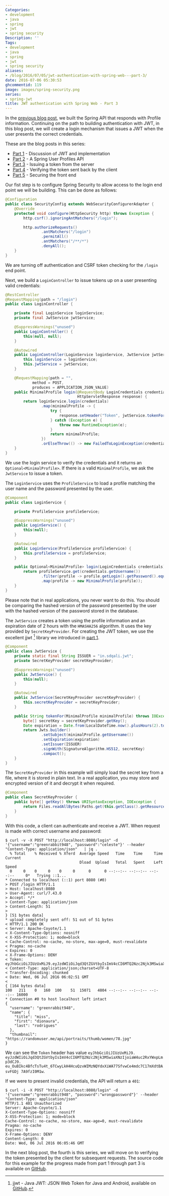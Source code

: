 ```yaml
---
Categories:
- development
- java
- spring
- jwt
- spring security
Description: ''
Tags:
- development
- java
- spring
- jwt
- spring security
aliases:
- /blog/2016/07/05/jwt-authentication-with-spring-web---part-3/
date: 2016-07-06 05:30:53
ghcommentid: 119
image: images/spring-security.png
series:
- spring-jwt
title: JWT authentication with Spring Web - Part 3
---
```


In the [previous blog post](/blog/2016/07/03/jwt-authentication-with-spring-web-part-2/), we built the Spring API that responds with Profile information. Continuing on the path to building authentication with JWT, in this blog post, we will create a login mechanism that issues a JWT when the user presents the correct credentials.

<!--more-->
These are the blog posts in this series:

* [Part 1](/blog/2016/07/02/jwt-authentication-with-spring-web-part-1/) - Discussion of JWT and implementation
* [Part 2](/blog/2016/07/03/jwt-authentication-with-spring-web-part-2/) - A Spring User Profiles API
* [Part 3](/blog/2016/07/05/jwt-authentication-with-spring-web-part-3/) - Issuing a token from the server
* [Part 4](/blog/2016/07/07/jwt-authentication-with-spring-web-part-4/) - Verifying the token sent back by the client
* [Part 5](/blog/2016/07/13/jwt-authentication-with-spring-web-part-5/) - Securing the front end

Our fist step is to configure Spring Security to allow access to the login end point we will be building. This can be done as follows:

```java
@Configuration
public class SecurityConfig extends WebSecurityConfigurerAdapter {
    @Override
    protected void configure(HttpSecurity http) throws Exception {
        http.csrf().ignoringAntMatchers("/login");

        http.authorizeRequests()
                .antMatchers("/login")
                .permitAll()
                .antMatchers("/**/*")
                .denyAll();
    }
}
```
We are turning off authentication and CSRF token checking for the `/login` end point.

Next, we build a `LoginController` to issue tokens up on a user presenting valid credentials:

```java
@RestController
@RequestMapping(path = "/login")
public class LoginController {

    private final LoginService loginService;
    private final JwtService jwtService;

    @SuppressWarnings("unused")
    public LoginController() {
        this(null, null);
    }

    @Autowired
    public LoginController(LoginService loginService, JwtService jwtService) {
        this.loginService = loginService;
        this.jwtService = jwtService;
    }

    @RequestMapping(path = "",
            method = POST,
            produces = APPLICATION_JSON_VALUE)
    public MinimalProfile login(@RequestBody LoginCredentials credentials,
                                HttpServletResponse response) {
        return loginService.login(credentials)
                .map(minimalProfile -> {
                    try {
                        response.setHeader("Token", jwtService.tokenFor(minimalProfile));
                    } catch (Exception e) {
                        throw new RuntimeException(e);
                    }
                    return minimalProfile;
                })
                .orElseThrow(() -> new FailedToLoginException(credentials.getUsername()));
    }
}
```

We use the login service to verify the credentials and it returns an `Optional<MinimalProfile>`. If there is a valid `MinimalProfile`, we ask the `JwtService` to issue a token.

The `LoginService` uses the `ProfileService` to load a profile matching the user name and the password presented by the user.

```java
@Component
public class LoginService {

    private ProfileService profileService;

    @SuppressWarnings("unused")
    public LoginService() {
        this(null);
    }

    @Autowired
    public LoginService(ProfileService profileService) {
        this.profileService = profileService;
    }

    public Optional<MinimalProfile> login(LoginCredentials credentials) {
        return profileService.get(credentials.getUsername())
                .filter(profile -> profile.getLogin().getPassword().equals(credentials.getPassword()))
                .map(profile -> new MinimalProfile(profile));
    }
}
```
Please note that in real applications, you never want to do this. You should be comparing the hashed version of the password presented by the user with the hashed version of the password stored in the database.

The `JwtService` creates a token using the profile information and an expiration date of 2 hours with the `HMASHA256` algorithm. It uses the key provided by `SecretKeyProvider`. For creating the JWT token, we use the excellent jjwt [^1] library we introduced in [part 1](/blog/2016/07/02/jwt-authentication-with-spring-web-part-1/).

```java
@Component
public class JwtService {
    private static final String ISSUER = "in.sdqali.jwt";
    private SecretKeyProvider secretKeyProvider;

    @SuppressWarnings("unused")
    public JwtService() {
        this(null);
    }

    @Autowired
    public JwtService(SecretKeyProvider secretKeyProvider) {
        this.secretKeyProvider = secretKeyProvider;
    }

    public String tokenFor(MinimalProfile minimalProfile) throws IOException, URISyntaxException {
        byte[] secretKey = secretKeyProvider.getKey();
        Date expiration = Date.from(LocalDateTime.now().plusHours(2).toInstant(UTC));
        return Jwts.builder()
                .setSubject(minimalProfile.getUsername())
                .setExpiration(expiration)
                .setIssuer(ISSUER)
                .signWith(SignatureAlgorithm.HS512, secretKey)
                .compact();
    }
}
```

The `SecretKeyProvider` in this example will simply load the secret key from a file, where it is stored in plain text. In a real application, you may store and encrypted version of it and decrypt it when required.

```java
@Component
public class SecretKeyProvider {
    public byte[] getKey() throws URISyntaxException, IOException {
        return Files.readAllBytes(Paths.get(this.getClass().getResource("/jwt.key").toURI()));
    }
}
```

With this code, a client can authenticate and receive a JWT. When request is made with correct username and password:

```
$ curl -v -X POST "http://localhost:8080/login" -d '{"username":"greenrabbit948", "password":"celeste"}' --header "Content-Type: application/json"   | jq .
  % Total    % Received % Xferd  Average Speed   Time    Time     Time  Current
                                 Dload  Upload   Total   Spent    Left  Speed
  0     0    0     0    0     0      0      0 --:--:-- --:--:-- --:--:--     0*   Trying ::1...
* Connected to localhost (::1) port 8080 (#0)
> POST /login HTTP/1.1
> Host: localhost:8080
> User-Agent: curl/7.43.0
> Accept: */*
> Content-Type: application/json
> Content-Length: 51
>
} [51 bytes data]
* upload completely sent off: 51 out of 51 bytes
< HTTP/1.1 200 OK
< Server: Apache-Coyote/1.1
< X-Content-Type-Options: nosniff
< X-XSS-Protection: 1; mode=block
< Cache-Control: no-cache, no-store, max-age=0, must-revalidate
< Pragma: no-cache
< Expires: 0
< X-Frame-Options: DENY
< Token: eyJhbGciOiJIUzUxMiJ9.eyJzdWIiOiJqd3QtZGVtbyIsImV4cCI6MTQ2Nzc2Njk3MSwiaXNzIjoiaW4uc2RxYWxpLmp3dCJ9.eu_OuBIkc4BfcTsTu4t_6TCwyLkH4HcuQzvWIMzNQYdxXiWA77SfvwCe4mdc7C17mXdtBAsvFGDj7A9fzI0M1w
< Content-Type: application/json;charset=UTF-8
< Transfer-Encoding: chunked
< Date: Wed, 06 Jul 2016 06:02:51 GMT
<
{ [164 bytes data]
100   211    0   160  100    51  15071   4804 --:--:-- --:--:-- --:--:-- 16000
* Connection #0 to host localhost left intact
{
  "username": "greenrabbit948",
  "name": {
    "title": "miss",
    "first": "dionaura",
    "last": "rodrigues"
  },
  "thumbnail": "https://randomuser.me/api/portraits/thumb/women/78.jpg"
}
```
We can see the `Token` header has value `eyJhbGciOiJIUzUxMiJ9.
eyJzdWIiOiJqd3QtZGVtbyIsImV4cCI6MTQ2Nzc2Njk3MSwiaXNzIjoiaW4uc2RxYWxpLmp3dCJ9.
eu_OuBIkc4BfcTsTu4t_6TCwyLkH4HcuQzvWIMzNQYdxXiWA77SfvwCe4mdc7C17mXdtBAsvFGDj
7A9fzI0M1w`.

If we were to present invalid credentials, the API will return a `401`:

```
$ curl -i -X POST "http://localhost:8080/login" -d '{"username":"greenrabbit948", "password":"wrongpassword"}' --header "Content-Type: application/json"
HTTP/1.1 401 Unauthorized
Server: Apache-Coyote/1.1
X-Content-Type-Options: nosniff
X-XSS-Protection: 1; mode=block
Cache-Control: no-cache, no-store, max-age=0, must-revalidate
Pragma: no-cache
Expires: 0
X-Frame-Options: DENY
Content-Length: 0
Date: Wed, 06 Jul 2016 06:05:46 GMT
```

In the next blog post, the fourth is this series, we will move on to verifying the token presented by the client for subsequent requests. The source code for this example for the progress made from part 1 through part 3 is available on [GitHub](https://github.com/sdqali/jwt-demo/tree/09b02336e4b7c746cb4c134dc020243aef827b66).

[^1]: jjwt - Java JWT: JSON Web Token for Java and Android, available on [GitHub](https://github.com/jwtk/jjwt).